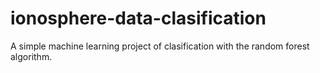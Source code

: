 # ionosphere-data-clasification
A simple machine learning project of clasification with the random forest algorithm.
